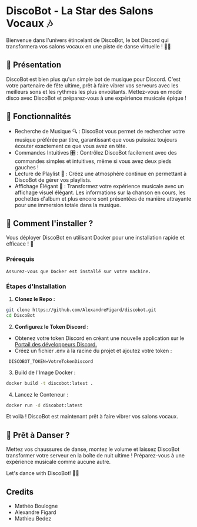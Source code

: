 # DiscoBot - La Star des Salons Vocaux 🎶

Bienvenue dans l'univers étincelant de DiscoBot, le bot Discord qui transformera vos salons vocaux en une piste de danse virtuelle ! 🕺💃

## 🌟 Présentation 

DiscoBot est bien plus qu'un simple bot de musique pour Discord. C'est votre partenaire de fête ultime, prêt à faire vibrer vos serveurs avec les meilleurs sons et les rythmes les plus envoûtants. Mettez-vous en mode disco avec DiscoBot et préparez-vous à une expérience musicale épique !

## 🎵 Fonctionnalités

- Recherche de Musique 🔍 : DiscoBot vous permet de rechercher votre musique préférée par titre, garantissant que vous puissiez toujours écouter exactement ce que vous avez en tête.
- Commandes Intuitives 🎛️ : Contrôlez DiscoBot facilement avec des commandes simples et intuitives, même si vous avez deux pieds gauches !
- Lecture de Playlist 📜 : Créez une atmosphère continue en permettant à DiscoBot de gérer vos playlists. 
- Affichage Élégant 🌈 : Transformez votre expérience musicale avec un affichage visuel élégant. Les informations sur la chanson en cours, les pochettes d'album et plus encore sont présentées de manière attrayante pour une immersion totale dans la musique.



## 🚀 Comment l'installer ?

Vous déployer DiscoBot en utilisant Docker pour une installation rapide et efficace ! 🐳
### Prérequis

    Assurez-vous que Docker est installé sur votre machine.

### Étapes d'Installation

1. **Clonez le Repo :**
```bash
git clone https://github.com/AlexandreFigard/discobot.git
cd DiscoBot
```


2. **Configurez le Token Discord :**

- Obtenez votre token Discord en créant une nouvelle application sur le [Portail des développeurs Discord.](https://discord.com/developers)
- Créez un fichier .env à la racine du projet et ajoutez votre token :
```env
 DISCOBOT_TOKEN=VotreTokenDiscord
 ```
   

3. Build de l'Image Docker :

```bash
docker build -t discobot:latest .
```

4. Lancez le Conteneur :
```bash
docker run -d discobot:latest
```
Et voilà ! DiscoBot est maintenant prêt à faire vibrer vos salons vocaux.

## 🕺 Prêt à Danser ?

Mettez vos chaussures de danse, montez le volume et laissez DiscoBot transformer votre serveur en la boîte de nuit ultime ! Préparez-vous à une expérience musicale comme aucune autre.

Let's dance with DiscoBot! 🌟🎉

## Credits

- Mathéo Boulogne
- Alexandre Figard
- Mathieu Bedez